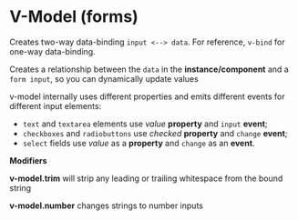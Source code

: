 # V-Model (forms)

Creates two-way data-binding `input <--> data`. For reference, `v-bind` for one-way data-binding.

Creates a relationship between the `data` in the **instance/component** and a `form input`, so you can dynamically update values

v-model internally uses different properties and emits different events for different input elements:

- `text` and `textarea` elements use *value* **property** and `input` **event**;
- `checkboxes` and `radiobuttons` use *checked* **property** and `change` **event**;
- `select` fields use *value* as a **property** and `change` as an **event**.

**Modifiers**

**v-model.trim** will strip any leading or trailing whitespace from the bound string

**v-model.number** changes strings to number inputs
